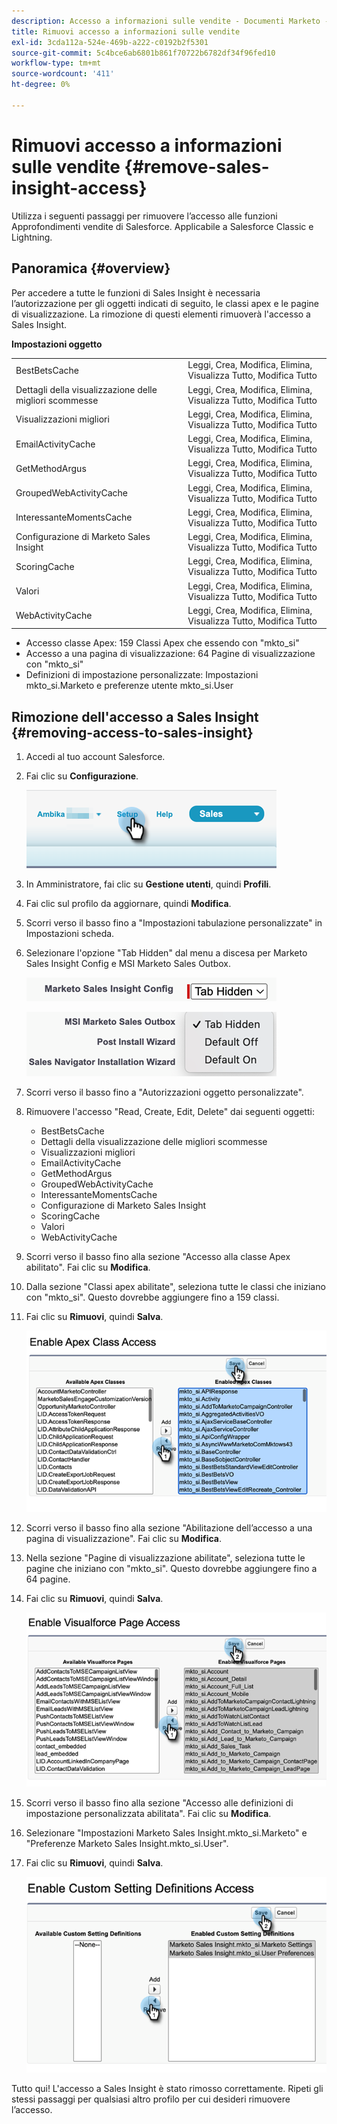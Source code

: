 ```yaml
---
description: Accesso a informazioni sulle vendite - Documenti Marketo - Documentazione del prodotto
title: Rimuovi accesso a informazioni sulle vendite
exl-id: 3cda112a-524e-469b-a222-c0192b2f5301
source-git-commit: 5c4bce6ab6801b861f70722b6782df34f96fed10
workflow-type: tm+mt
source-wordcount: '411'
ht-degree: 0%

---
```


# Rimuovi accesso a informazioni sulle vendite {#remove-sales-insight-access}

Utilizza i seguenti passaggi per rimuovere l’accesso alle funzioni Approfondimenti vendite di Salesforce. Applicabile a Salesforce Classic e Lightning.

## Panoramica {#overview}

Per accedere a tutte le funzioni di Sales Insight è necessaria l’autorizzazione per gli oggetti indicati di seguito, le classi apex e le pagine di visualizzazione. La rimozione di questi elementi rimuoverà l&#39;accesso a Sales Insight.

**Impostazioni oggetto**

<table> 
 <tbody> 
 <tr> 
   <td>BestBetsCache</td> 
   <td>Leggi, Crea, Modifica, Elimina, Visualizza Tutto, Modifica Tutto</td> 
  </tr> 
  <tr> 
   <td>Dettagli della visualizzazione delle migliori scommesse</td> 
   <td>Leggi, Crea, Modifica, Elimina, Visualizza Tutto, Modifica Tutto</td> 
  </tr> 
  <tr> 
   <td>Visualizzazioni migliori</td> 
   <td>Leggi, Crea, Modifica, Elimina, Visualizza Tutto, Modifica Tutto</td> 
  </tr> 
  <tr> 
   <td>EmailActivityCache</td> 
   <td>Leggi, Crea, Modifica, Elimina, Visualizza Tutto, Modifica Tutto</td> 
  </tr> 
  <tr> 
   <td>GetMethodArgus</td> 
   <td>Leggi, Crea, Modifica, Elimina, Visualizza Tutto, Modifica Tutto</td> 
  </tr> 
  <tr> 
   <td>GroupedWebActivityCache</td> 
   <td>Leggi, Crea, Modifica, Elimina, Visualizza Tutto, Modifica Tutto</td> 
  </tr> 
  <tr> 
   <td>InteressanteMomentsCache</td> 
   <td>Leggi, Crea, Modifica, Elimina, Visualizza Tutto, Modifica Tutto</td> 
  </tr> 
  <tr> 
   <td>Configurazione di Marketo Sales Insight</td> 
   <td>Leggi, Crea, Modifica, Elimina, Visualizza Tutto, Modifica Tutto</td> 
  </tr> 
  <tr> 
   <td>ScoringCache</td> 
   <td>Leggi, Crea, Modifica, Elimina, Visualizza Tutto, Modifica Tutto</td> 
  </tr> 
  <tr> 
   <td>Valori</td> 
   <td>Leggi, Crea, Modifica, Elimina, Visualizza Tutto, Modifica Tutto</td> 
  </tr> 
  <tr> 
   <td>WebActivityCache</td> 
   <td>Leggi, Crea, Modifica, Elimina, Visualizza Tutto, Modifica Tutto</td> 
  </tr> 
 </tbody> 
</table>

* Accesso classe Apex: 159 Classi Apex che essendo con &quot;mkto_si&quot;
* Accesso a una pagina di visualizzazione: 64 Pagine di visualizzazione con &quot;mkto_si&quot;
* Definizioni di impostazione personalizzate: Impostazioni mkto_si.Marketo e preferenze utente mkto_si.User

## Rimozione dell&#39;accesso a Sales Insight {#removing-access-to-sales-insight}

1. Accedi al tuo account Salesforce.

1. Fai clic su **Configurazione**.

   ![](assets/remove-sales-insight-access-1.png)

1. In Amministratore, fai clic su **Gestione utenti**, quindi **Profili**.

1. Fai clic sul profilo da aggiornare, quindi **Modifica**.

1. Scorri verso il basso fino a &quot;Impostazioni tabulazione personalizzate&quot; in Impostazioni scheda.

1. Selezionare l&#39;opzione &quot;Tab Hidden&quot; dal menu a discesa per Marketo Sales Insight Config e MSI Marketo Sales Outbox.

   ![](assets/remove-sales-insight-access-2.png)

   ![](assets/remove-sales-insight-access-3.png)

1. Scorri verso il basso fino a &quot;Autorizzazioni oggetto personalizzate&quot;.

1. Rimuovere l&#39;accesso &quot;Read, Create, Edit, Delete&quot; dai seguenti oggetti:

   * BestBetsCache
   * Dettagli della visualizzazione delle migliori scommesse
   * Visualizzazioni migliori
   * EmailActivityCache
   * GetMethodArgus
   * GroupedWebActivityCache
   * InteressanteMomentsCache
   * Configurazione di Marketo Sales Insight
   * ScoringCache
   * Valori
   * WebActivityCache

1. Scorri verso il basso fino alla sezione &quot;Accesso alla classe Apex abilitato&quot;. Fai clic su **Modifica**.

1. Dalla sezione &quot;Classi apex abilitate&quot;, seleziona tutte le classi che iniziano con &quot;mkto_si&quot;. Questo dovrebbe aggiungere fino a 159 classi.

1. Fai clic su **Rimuovi**, quindi **Salva**.

   ![](assets/remove-sales-insight-access-4.png)

1. Scorri verso il basso fino alla sezione &quot;Abilitazione dell’accesso a una pagina di visualizzazione&quot;. Fai clic su **Modifica**.

1. Nella sezione &quot;Pagine di visualizzazione abilitate&quot;, seleziona tutte le pagine che iniziano con &quot;mkto_si&quot;. Questo dovrebbe aggiungere fino a 64 pagine.

1. Fai clic su **Rimuovi**, quindi **Salva**.

   ![](assets/remove-sales-insight-access-5.png)

1. Scorri verso il basso fino alla sezione &quot;Accesso alle definizioni di impostazione personalizzata abilitata&quot;. Fai clic su **Modifica**.

1. Selezionare &quot;Impostazioni Marketo Sales Insight.mkto_si.Marketo&quot; e &quot;Preferenze Marketo Sales Insight.mkto_si.User&quot;.

1. Fai clic su **Rimuovi**, quindi **Salva**.

   ![](assets/remove-sales-insight-access-6.png)

Tutto qui! L&#39;accesso a Sales Insight è stato rimosso correttamente. Ripeti gli stessi passaggi per qualsiasi altro profilo per cui desideri rimuovere l’accesso.
